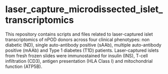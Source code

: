 # laser_capture_microdissected_islet_transcriptomics
This repository contains scripts and files related to laser-captured islet transcriptomics of nPOD donors across four clinical phenotypes: non diabetic (ND), single auto-antibody positive (sAAb), multiple auto-antibody positive (mAAb) and Type 1 diabetes (T1D) patients. 
Laser-captured islets from fresh frozen slides were immunostained for insulin (INS), T-cell infiltration (CD3), antigen presentation (HLA Class I) and mitochondrial function (ATP5B).
